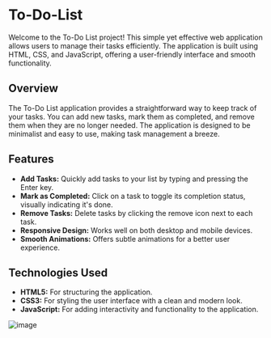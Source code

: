 # To-Do-List
Welcome to the To-Do List project! This simple yet effective web application allows users to manage their tasks efficiently. The application is built using HTML, CSS, and JavaScript, offering a user-friendly interface and smooth functionality.

## Overview
The To-Do List application provides a straightforward way to keep track of your tasks. You can add new tasks, mark them as completed, and remove them when they are no longer needed. The application is designed to be minimalist and easy to use, making task management a breeze.


## Features
- **Add Tasks:** Quickly add tasks to your list by typing and pressing the Enter key.
- **Mark as Completed:** Click on a task to toggle its completion status, visually indicating it's done.
- **Remove Tasks:** Delete tasks by clicking the remove icon next to each task.
- **Responsive Design:** Works well on both desktop and mobile devices.
- **Smooth Animations:** Offers subtle animations for a better user experience.


## Technologies Used
- **HTML5:** For structuring the application.
- **CSS3:** For styling the user interface with a clean and modern look.
- **JavaScript:** For adding interactivity and functionality to the application.

![image](https://github.com/user-attachments/assets/f7ff3af3-3306-4df8-853a-eec2256d9595)


